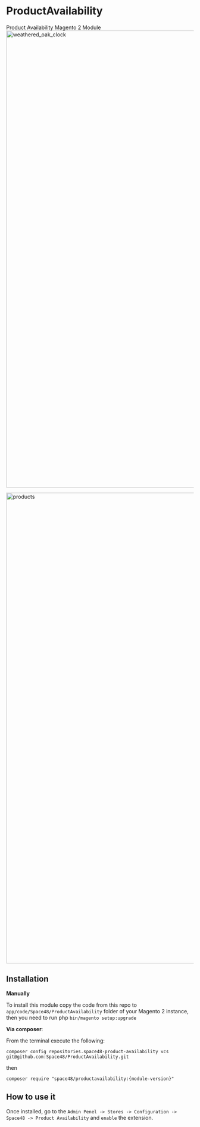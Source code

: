 # ProductAvailability
Product Availability Magento 2 Module
<img width="1228" alt="weathered_oak_clock" src="https://cloud.githubusercontent.com/assets/1080386/24592512/f410d0c4-180f-11e7-856f-a70e19f9ea6c.png">

<img width="1265" alt="products" src="https://cloud.githubusercontent.com/assets/1080386/24808033/5d6ea88e-1bb2-11e7-818e-08de5658540d.png">

## Installation

**Manually** 

To install this module copy the code from this repo to `app/code/Space48/ProductAvailability` folder of your Magento 2 instance, then you need to run php `bin/magento setup:upgrade`

**Via composer**:

From the terminal execute the following:

`composer config repositories.space48-product-availability vcs git@github.com:Space48/ProductAvailability.git`

then

`composer require "space48/productavailability:{module-version}"`

## How to use it
Once installed, go to the `Admin Penel -> Stores -> Configuration -> Space48 -> Product Availability` and `enable` the extension.
